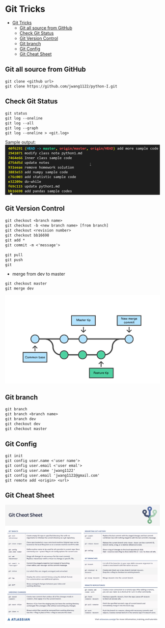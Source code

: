 # Git Tricks
- [Git Tricks](#git-tricks)
  - [Git all source from GitHub](#git-all-source-from-github)
  - [Check Git Status](#check-git-status)
  - [Git Version Control](#git-version-control)
  - [Git branch](#git-branch)
  - [Git Config](#git-config)
  - [Git Cheat Sheet](#git-cheat-sheet)


## Git all source from GitHub
```
git clone <github url>
git clone https://github.com/jwang1122/python-I.git
```

## Check Git Status

```
git status
git log --oneline
git log --all
git log --graph
git log --oneline > <git.log>
```
Sample output:
![git log --oneline](images/gitLog-OneLine.png)

## Git Version Control
```
git checkout <branch name>
git checkout -b <new branch name> [from branch]
git checkout <revision number>
git checkout bb16698
git add *
git commit -m <'message'>

git pull
git push
git 
```
* merge from dev to master
```
git checkout master
git merge dev
```
![git merge](images/gitMerge.png)

## Git branch

```
git branch
git branch <branch name>
git branch dev
git checkout dev
git checkout master

```

## Git Config

```
git init
git config user.name <'user name'>
git config user.email <'user emal'>
git config user.name 'jwang1122'
git config user.email 'jwang1122@gmail.com'
git remote add <origin> <url>
```

## Git Cheat Sheet
![Git Cheat Sheet](images/gitCheatSheet.jpg)